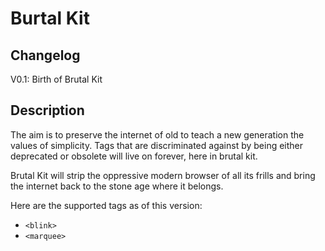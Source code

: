 # Burtal Kit

## Changelog

V0.1: Birth of Brutal Kit

## Description

The aim is to preserve the internet of old to teach a new generation the values of simplicity. Tags that are discriminated against by being either deprecated or obsolete will live on forever, here in brutal kit.

Brutal Kit will strip the oppressive modern browser of all its frills and bring the internet back to the stone age where it belongs.

Here are the supported tags as of this version:
- `<blink>`
- `<marquee>`
